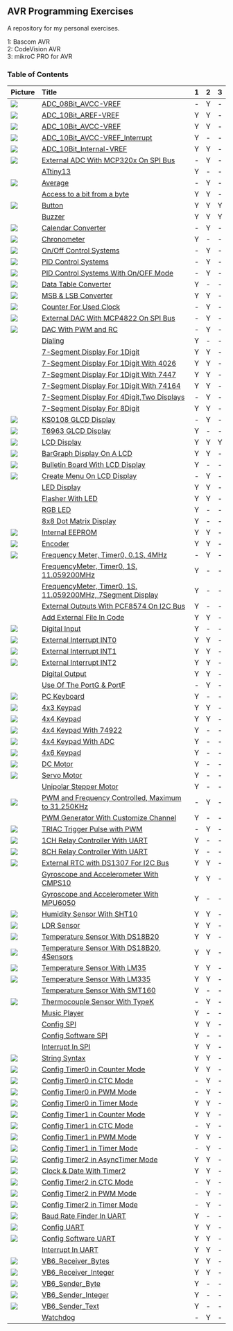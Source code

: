 ## AVR Programming Exercises
A repository for my personal exercises.

1: Bascom AVR  
2: CodeVision AVR  
3: mikroC PRO for AVR 

### Table of Contents
|Picture|Title|1|2|3|
|:------|:----|:----:|:--------:|:----:|
|![](ADC_08Bit_AVCC-VREF/Simulate/Album.png)|[ADC_08Bit_AVCC-VREF](ADC_08Bit_AVCC-VREF)|-|Y|-|
|![](ADC_10Bit_AREF-VREF/Simulate/Album.png)|[ADC_10Bit_AREF-VREF](ADC_10Bit_AREF-VREF)|Y|Y|-|
|![](ADC_10Bit_AVCC-VREF/Simulate/Album.png)|[ADC_10Bit_AVCC-VREF](ADC_10Bit_AVCC-VREF)|Y|Y|-|
|![](ADC_10Bit_AVCC-VREF_Interrupt/Simulate/Album.png)|[ADC_10Bit_AVCC-VREF_Interrupt](ADC_10Bit_AVCC-VREF_Interrupt)|Y|-|-|
|![](ADC_10Bit_Internal-VREF/Simulate/Album.png)|[ADC_10Bit_Internal-VREF](ADC_10Bit_Internal-VREF)|Y|Y|-|
|![](ADC_ExternalADC_MCP320x_SPI/Simulate/Album.png)|[External ADC With MCP320x On SPI Bus](ADC_ExternalADC_MCP320x_SPI)|-|Y|-|
|![]()|[ATtiny13](ATtiny13)|Y|-|-|
|![](Average/Simulate/Album.png)|[Average](Average)|-|Y|-|
|![]()|[Access to a bit from a byte](BitAccess)|Y|Y|-|
|![](Button/Simulate/Album.png)|[Button](Button)|Y|Y|Y|
|![]()|[Buzzer](Buzzer)|Y|Y|Y|
|![](CalendarConverter/Simulate/Album.png)|[Calendar Converter](CalendarConverter)|-|Y|-|
|![](Chronometer/Simulate/Album.png)|[Chronometer](Chronometer)|Y|-|-|
|![](ControlSystems_OnOff/Simulate/Album.png)|[On/Off Control Systems](ControlSystems_OnOff)|-|Y|-|
|![](ControlSystems_PID/Simulate/Album.png)|[PID Control Systems](ControlSystems_PID)|-|Y|-|
|![](ControlSystems_PIDwithOnOffMode/Simulate/Album.png)|[PID Control Systems With On/OFF Mode](ControlSystems_PIDwithOnOffMode)|-|Y|-|
|![](Converter_DataTable/Simulate/Album.png)|[Data Table Converter](Converter_DataTable)|Y|-|-|
|![](Converter_MSB&LSB/Simulate/Album.png)|[MSB & LSB Converter](Converter_MSB&LSB)|Y|Y|-|
|![](CounterForUsedClock/Simulate/Album.png)|[Counter For Used Clock](CounterForUsedClock)|-|Y|-|
|![](DAC_ExternalDAC_MCP4822_SPI/Simulate/Album.png)|[External DAC With MCP4822 On SPI Bus](DAC_ExternalDAC_MCP4822_SPI)|-|Y|-|
|![](DAC_WithPWM/Simulate/Album.png)|[DAC With PWM and RC](DAC_WithPWM)|-|Y|-|
|![]()|[Dialing](Dialing)|Y|-|-|
|![]()|[7-Segment Display For 1Digit](Display_7Segment_1Digit)|Y|Y|-|
|![]()|[7-Segment Display For 1Digit With 4026](Display_7Segment_1Digit_4026)|Y|Y|-|
|![]()|[7-Segment Display For 1Digit With 7447](Display_7Segment_1Digit_7447)|Y|Y|-|
|![]()|[7-Segment Display For 1Digit With 74164](Display_7Segment_1Digit_74164)|Y|Y|-|
|![]()|[7-Segment Display For 4Digit,Two Displays](Display_7Segment_4Digit_2Display)|-|Y|-|
|![]()|[7-Segment Display For 8Digit](Display_7Segment_8Digit)|Y|Y|-|
|![](Display_GLCD_KS0108/Simulate/Album.png)|[KS0108 GLCD Display](Display_GLCD_KS0108)|-|Y|-|
|![](Display_GLCD_T6963/Simulate/Album.png)|[T6963 GLCD Display](Display_GLCD_T6963)|Y|-|-|
|![](Display_LCD/Simulate/Album.png)|[LCD Display](Display_LCD)|Y|Y|Y|
|![](Display_LCD_BarGraph/Simulate/Album.png)|[BarGraph Display On A LCD](Display_LCD_BarGraph)|Y|Y|-|
|![](Display_LCD_BulletinBoard/Simulate/Album.png)|[Bulletin Board With LCD Display](Display_LCD_BulletinBoard)|Y|-|-|
|![](Display_LCD_Menu/Simulate/Album.png)|[Create Menu On LCD Display](Display_LCD_Menu)|-|Y|-|
|![]()|[LED Display](Display_LED)|Y|Y|-|
|![]()|[Flasher With LED](Display_LED_Flasher)|Y|Y|-|
|![]()|[RGB LED](Display_LED_RGB)|Y|-|-|
|![]()|[8x8 Dot Matrix Display](Display_Matrix_8x8)|Y|-|-|
|![](EEPROM/Simulate/Album.png)|[Internal EEPROM](EEPROM)|Y|Y|-|
|![](Encoder/Simulate/Album.png)|[Encoder](Encoder)|Y|Y|-|
|![](FrequencyMeter_Timer0_0.1S_4MHz/Simulate/Album.png)|[Frequency Meter, Timer0, 0.1S, 4MHz](FrequencyMeter_Timer0_0.1S_4MHz)|-|Y|-|
|![]()|[FrequencyMeter, Timer0, 1S, 11.059200MHz](FrequencyMeter_Timer0_1S_11.059200MHz)|Y|-|-|
|![]()|[FrequencyMeter, Timer0, 1S, 11.059200MHz, 7Segment Display](FrequencyMeter_Timer0_1S_11.059200MHz_7Segment)|Y|-|-|
|![]()|[External Outputs With PCF8574 On I2C Bus](IO_ExternalOutputs_PCF8574_I2C)|Y|-|-|
|![]()|[Add External File In Code](Include)|Y|Y|-|
|![](IO_Input/Simulate/Album.png)|[Digital Input](IO_Input)|Y|-|-|
|![](Interrupt_INT0/Simulate/Album.png)|[External Interrupt INT0](Interrupt_INT0)|Y|Y|-|
|![](Interrupt_INT1/Simulate/Album.png)|[External Interrupt INT1](Interrupt_INT1)|Y|Y|-|
|![](Interrupt_INT2/Simulate/Album.png)|[External Interrupt INT2](Interrupt_INT2)|Y|Y|-|
|![]()|[Digital Output](IO_Output)|Y|Y|-|
|![]()|[Use Of The PortG & PortF](IO_PortG&PortF)|-|Y|-|
|![](Keyboard_PC/Hardware/Album.png)|[PC Keyboard](Keyboard_PC)|Y|-|-|
|![](Keypad_4x3/Simulate/Album.png)|[4x3 Keypad](Keypad_4x3)|Y|Y|-|
|![](Keypad_4x4/Simulate/Album.png)|[4x4 Keypad](Keypad_4x4)|Y|Y|-|
|![](Keypad_4x4_Using74922/Simulate/Album.png)|[4x4 Keypad With 74922](Keypad_4x4_74922)|Y|-|-|
|![](Keypad_4x4_UsingADC/Simulate/Album.png)|[4x4 Keypad With ADC](Keypad_4x4_ADC)|Y|-|-|
|![](Keypad_4x6/Simulate/Album.png)|[4x6 Keypad](Keypad_4x6)|Y|-|-|
|![](Motor_DC/Simulate/Album.png)|[DC Motor](Motor_DC)|Y|-|-|
|![](Motor_Servo/Simulate/Album.png)|[Servo Motor](Motor_Servo)|Y|-|-|
|![]()|[Unipolar Stepper Motor](Motor_UnipolarStepper)|Y|-|-|
|![](PulseGenerator_PWM&FrequencyControlled_31.250KHz/Simulate/Album.png)|[PWM and Frequency Controlled, Maximum to 31.250KHz](PulseGenerator_PWM&FrequencyControlled_31.250KHz)|-|Y|-|
|![]()|[PWM Generator With Customize Channel](PulseGenerator_PWMwithCustomizeChannel)|Y|-|-|
|![](PulseGenerator_TriacTriggerPulseWithPWM/Simulate/Album.png)|[TRIAC Trigger Pulse with PWM](PulseGenerator_TriacTriggerPulseWithPWM)|-|Y|-|
|![](RelayController_UART_1CH/Simulate/Album.png)|[1CH Relay Controller With UART](RelayController_UART_1CH)|Y|-|-|
|![](RelayController_UART_8CH/Simulate/Album.png)|[8CH Relay Controller With UART](RelayController_UART_8CH)|Y|-|-|
|![](RTC_DS1307/Simulate/Album.png)|[External RTC with DS1307 For I2C Bus](RTC_DS1307)|Y|Y|-|
|![]()|[Gyroscope and Accelerometer With CMPS10](Sensor_Gyroscope&Accelerometer_CMPS10)|Y|Y|-|
|![]()|[Gyroscope and Accelerometer With MPU6050](Sensor_Gyroscope&Accelerometer_MPU6050)|Y|-|-|
|![](Sensor_Humidity_SHT10/Simulate/Album.png)|[Humidity Sensor With SHT10](Sensor_Humidity_SHT10)|Y|Y|-|
|![](Sensor_LDR/Simulate/Album.png)|[LDR Sensor](Sensor_LDR)|Y|Y|-|
|![](Sensor_Temperature_DS18B20/Simulate/Album.png)|[Temperature Sensor With DS18B20](Sensor_Temperature_DS18B20)|Y|Y|-|
|![](Sensor_Temperature_DS18B20_4Sensors/Simulate/Album.png)|[Temperature Sensor With DS18B20, 4Sensors](Sensor_Temperature_DS18B20_4Sensors)|Y|Y|-|
|![](Sensor_Temperature_LM35/Simulate/Album.png)|[Temperature Sensor With LM35](Sensor_Temperature_LM35)|Y|Y|-|
|![](Sensor_Temperature_LM335/Simulate/Album.png)|[Temperature Sensor With LM335](Sensor_Temperature_LM335)|Y|Y|-|
|![]()|[Temperature Sensor With SMT160](Sensor_Temperature_SMT160)|Y|-|-|
|![](Sensor_Thermocouple_TypeK/Simulate/Album.png)|[Thermocouple Sensor With TypeK](Sensor_Thermocouple_TypeK)|-|Y|-|
|![]()|[Music Player](Sound_MusicPlayer)|Y|-|-|
|![]()|[Config SPI](SPI_Config)|Y|Y|-|
|![]()|[Config Software SPI](SPI_SoftwareSPI)|Y|-|-|
|![]()|[Interrupt In SPI](SPI_Interrupt)|Y|Y|-|
|![](String_Syntax/Simulate/Album.png)|[String Syntax](String_Syntax)|Y|Y|-|
|![](Timer0_Counter/Simulate/Album.png)|[Config Timer0 in Counter Mode](Timer0_Counter)|Y|Y|-|
|![](Timer0_CTC/Simulate/Album.png)|[Config Timer0 in CTC Mode](Timer0_CTC)|-|Y|-|
|![](Timer0_PWM/Simulate/Album.png)|[Config Timer0 in PWM Mode](Timer0_PWM)|-|Y|-|
|![](Timer0_Timer/Simulate/Album.png)|[Config Timer0 in Timer Mode](Timer0_Timer)|Y|Y|-|
|![](Timer1_Counter/Simulate/Album.png)|[Config Timer1 in Counter Mode](Timer1_Counter)|Y|Y|-|
|![](Timer1_CTC/Simulate/Album.png)|[Config Timer1 in CTC Mode](Timer1_CTC)|-|Y|-|
|![](Timer1_PWM/Simulate/Album.png)|[Config Timer1 in PWM Mode](Timer1_PWM)|Y|Y|-|
|![](Timer1_Timer/Simulate/Album.png)|[Config Timer1 in Timer Mode](Timer1_Timer)|-|Y|-|
|![](Timer2_AsyncTimer/Simulate/Album.png)|[Config Timer2 in AsyncTimer Mode](Timer2_AsyncTimer)|Y|Y|-|
|![](Timer2_Clock&Date/Simulate/Album.png)|[Clock & Date With Timer2](Timer2_Clock&Date)|Y|Y|-|
|![](Timer2_CTC/Simulate/Album.png)|[Config Timer2 in CTC Mode](Timer2_CTC)|-|Y|-|
|![](Timer2_PWM/Simulate/Album.png)|[Config Timer2 in PWM Mode](Timer2_PWM)|-|Y|-|
|![](Timer2_Timer/Simulate/Album.png)|[Config Timer2 in Timer Mode](Timer2_Timer)|-|Y|-|
|![](UART_BaudRateFinder/Simulate/Album.png)|[Baud Rate Finder In UART](UART_BaudRateFinder)|Y|-|-|
|![](UART_Config/Simulate/Album.png)|[Config UART](UART_Config)|Y|Y|-|
|![](UART_SoftwareUART/Simulate/Album.png)|[Config Software UART](UART_SoftwareUART)|Y|Y|-|
|![]()|[Interrupt In UART](UART_Interrupt)|Y|Y|-|
|![](VB6_Receiver_Bytes/Code_VB6/Album.jpg)|[VB6_Receiver_Bytes](VB6_Receiver_Bytes)|Y|Y|-|
|![](VB6_Receiver_Integer/Code_VB6/Album.jpg)|[VB6_Receiver_Integer](VB6_Receiver_Integer)|Y|Y|-|
|![](VB6_Sender_Byte/Code_VB6/Album.jpg)|[VB6_Sender_Byte](VB6_Sender_Byte)|Y|-|-|
|![](VB6_Sender_Integer/Code_VB6/Album.jpg) |[VB6_Sender_Integer](VB6_Sender_Integer)|Y|-|-|
|![](VB6_Sender_Text/Code_VB6/Album.jpg) |[VB6_Sender_Text](VB6_Sender_Text)|Y|-|-|
|![]()|[Watchdog](Watchdog)|-|Y|-|



